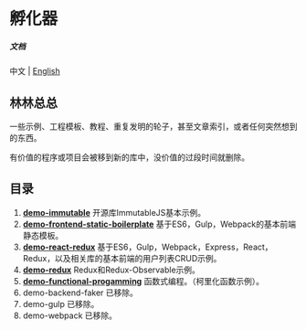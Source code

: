 # 孵化器

##### 文档

中文 | [English](https://github.com/oychao/incubator/blob/master/README-en.md)

## 林林总总

一些示例、工程模板、教程、重复发明的轮子，甚至文章索引，或者任何突然想到的东西。

有价值的程序或项目会被移到新的库中，没价值的过段时间就删除。

## 目录

1. **[demo-immutable](https://github.com/oychao/incubator/tree/master/demo-immutable)** 开源库ImmutableJS基本示例。
2. **[demo-frontend-static-boilerplate](https://github.com/oychao/incubator/tree/master/demo-frontend-static-boilerplate)** 基于ES6，Gulp，Webpack的基本前端静态模板。
3. **[demo-react-redux](https://github.com/oychao/incubator/tree/master/demo-react-redux)** 基于ES6，Gulp，Webpack，Express，React，Redux，以及相关库的基本前端的用户列表CRUD示例。
4. **[demo-redux](https://github.com/oychao/incubator/tree/master/demo-redux)** Redux和Redux-Observable示例。 
5. **[demo-functional-progamming](https://github.com/oychao/incubator/tree/master/demo-functional-programming)** 函数式编程。（柯里化函数示例）。
6. demo-backend-faker 已移除。
7. demo-gulp 已移除。
8. demo-webpack 已移除。
